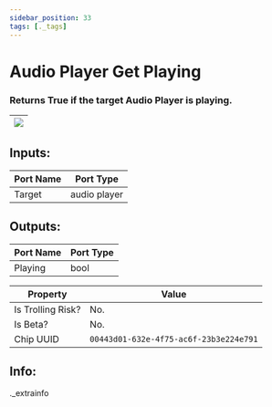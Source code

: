 ```yaml
---
sidebar_position: 33
tags: [._tags]
---
```


# Audio Player Get Playing


### Returns True if the target Audio Player is playing.

| ![](https://images-ext-2.discordapp.net/external/MPmIaQzlEPmgGWlgi-WxBBXt0Bjv_zWPkg1y1f_sy3s/https/www.recroomcircuits.com/image/circuit/absolute-value?width=206&height=108) |
|-----|

## Inputs:
| Port Name | Port Type |
|-----------|-----------|
| Target | audio player |

## Outputs:
| Port Name | Port Type |
|-----------|-----------|
| Playing | bool | 

| Property  | Value |
|-------------------|-----------|
| Is Trolling Risk? | No. |
| Is Beta? | No. |
| Chip UUID | `00443d01-632e-4f75-ac6f-23b3e224e791` |

## Info:
._extrainfo
